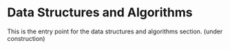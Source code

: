 # Data Structures and Algorithms

This is the entry point for the data structures and algorithms section. (under construction)
